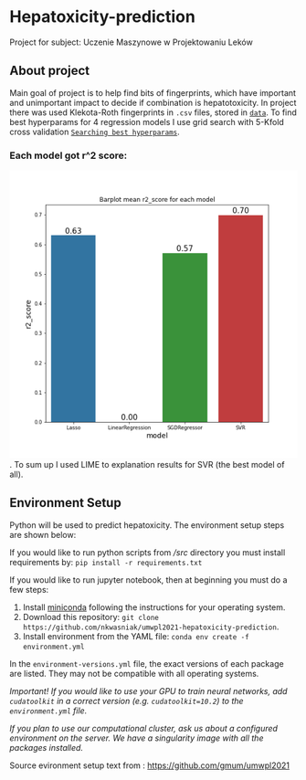# Hepatoxicity-prediction

Project for subject: Uczenie Maszynowe w Projektowaniu Leków

## About project

Main goal of project is to help find bits of fingerprints, which have important and unimportant impact to decide if combination is hepatotoxicity. 
In project there was used Klekota-Roth fingerprints in `.csv` files, stored in [`data`](/data). To find best hyperparams for 4 regression models I use grid search with 5-Kfold cross validation [`Searching best hyperparams`](/notebooks/gridsearch_hyperparameters.ipynb). 

### Each model got r^2 score: 

![R2 score foreach model](/explonations/r2_score_for_each_model.png "R2 score for each model").
To sum up I used LIME to explanation results for SVR (the best model of all). 

## Environment Setup

Python will be used to predict hepatoxicity. The environment setup steps are shown below:

If you would like to run python scripts from _/src_ directory you must install requirements by: `pip install -r requirements.txt`

If you would like to run jupyter notebook, then at beginning you must do a few steps:

1. Install [miniconda](https://docs.conda.io/en/latest/miniconda.html) following the instructions for your operating system.
2. Download this repository: `git clone https://github.com/nkwasniak/umwpl2021-hepatoxicity-prediction`.
3. Install environment from the YAML file: `conda env create -f environment.yml`

In the `environment-versions.yml` file, the exact versions of each package are listed. They may not be compatible with all operating systems.

_Important! If you would like to use your GPU to train neural networks, add `cudatoolkit` in a correct version (e.g. `cudatoolkit=10.2`) to the `environment.yml` file._

_If you plan to use our computational cluster, ask us about a configured environment on the server. We have a singularity image with all the packages installed._

Source evironment setup text from : https://github.com/gmum/umwpl2021
